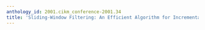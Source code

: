 ```yaml
---
anthology_id: 2001.cikm_conference-2001.34
title: 'Sliding-Window Filtering: An Efficient Algorithm for Incremental Mining'
---
```

